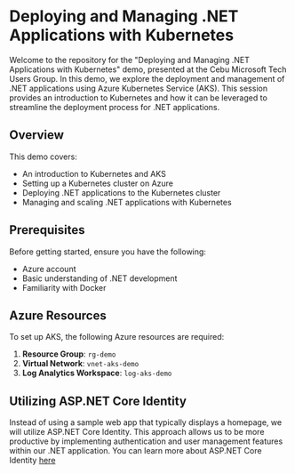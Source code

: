 # Deploying and Managing .NET Applications with Kubernetes

Welcome to the repository for the "Deploying and Managing .NET Applications with Kubernetes" demo, presented at the Cebu Microsoft Tech Users Group. In this demo, we explore the deployment and management of .NET applications using Azure Kubernetes Service (AKS). This session provides an introduction to Kubernetes and how it can be leveraged to streamline the deployment process for .NET applications.

## Overview
This demo covers:
- An introduction to Kubernetes and AKS
- Setting up a Kubernetes cluster on Azure
- Deploying .NET applications to the Kubernetes cluster
- Managing and scaling .NET applications with Kubernetes

## Prerequisites
Before getting started, ensure you have the following:
- Azure account
- Basic understanding of .NET development
- Familiarity with Docker

## Azure Resources

To set up AKS, the following Azure resources are required:

1. **Resource Group**: `rg-demo`
2. **Virtual Network**: `vnet-aks-demo`
3. **Log Analytics Workspace**: `log-aks-demo`

## Utilizing ASP.NET Core Identity

Instead of using a sample web app that typically displays a homepage, we will utilize ASP.NET Core Identity. This approach allows us to be more productive by implementing authentication and user management features within our .NET application. You can learn more about ASP.NET Core Identity [here](https://learn.microsoft.com/en-us/aspnet/core/security/authentication/identity?view=aspnetcore-8.0&tabs=visual-studio)